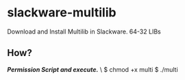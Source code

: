 # slackware-multilib
Download and Install Multilib in Slackware. 64-32 LIBs

## How?
***Permission Script and execute.*** \\
$ chmod +x multi
$ ./multi
